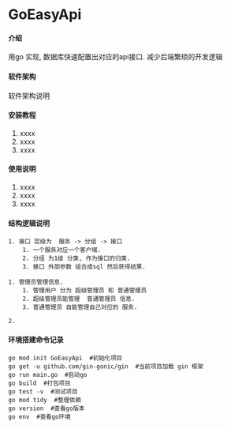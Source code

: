 # GoEasyApi

#### 介绍
用go 实现, 数据库快速配置出对应的api接口. 减少后端繁琐的开发逻辑

#### 软件架构
软件架构说明


#### 安装教程

1.  xxxx
2.  xxxx
3.  xxxx

#### 使用说明

1.  xxxx
2.  xxxx
3.  xxxx

#### 结构逻辑说明
    1. 接口 层级为  服务 -> 分组 -> 接口
        1. 一个服务对应一个客户端. 
        2. 分组 为1级 分类, 作为接口的归类. 
        3. 接口 外部参数 组合成sql 然后获得结果.

    1. 管理员管理信息. 
        1. 管理用户 分为 超级管理员 和 普通管理员
        2. 超级管理员能管理  普通管理员 信息.
        3. 普通管理员 自能管理自己对应的 服务.
    
    2. 


#### 环境搭建命令记录
    go mod init GoEasyApi  #初始化项目
    go get -u github.com/gin-gonic/gin  #当前项目加载 gin 框架
    go run main.go  #启动go
    go build  #打包项目
    go test -v  #测试项目
    go mod tidy  #整理依赖
    go version  #查看go版本
    go env  #查看go环境
 

